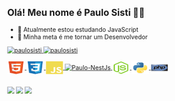 ## Olá! Meu nome é Paulo Sisti 👋🏻

- 🌱 Atualmente estou estudando JavaScript
- 🎯 Minha meta é me tornar um Desenvolvedor

 <div>
  <a href="https://github.com/paulosisti">
  <img height="150em" src="https://github-readme-stats.vercel.app/api?username=paulosisti&show_icons=true&locale=en&theme=react" alt="paulosisti"/>
  <img height="150em" src="https://github-readme-stats.vercel.app/api/top-langs?username=paulosisti&show_icons=true&locale=en&layout=compact&theme=react" alt="paulosisti""/>
</div>
<div style="display: inline_block"><br>
  <img align="center" alt="Paulo-HTML" height="30" width="40" src="https://raw.githubusercontent.com/devicons/devicon/master/icons/html5/html5-original.svg">
  <img align="center" alt="Paulo-CSS" height="30" width="40" src="https://raw.githubusercontent.com/devicons/devicon/master/icons/css3/css3-original.svg">
  <img align="center" alt="Paulo-Js" height="30" width="40" src="https://raw.githubusercontent.com/devicons/devicon/master/icons/javascript/javascript-plain.svg" style="max-width:100%;">
  <img align="center" alt="Paulo-NestJs" height="30" width="40" src="https://cdn.jsdelivr.net/gh/devicons/devicon/icons/nestjs/nestjs-plain.svg"style="max-width:100%;">   
  <img align="center" alt="Paulo-Node" height="30" width="40" src="https://raw.githubusercontent.com/devicons/devicon/master/icons/nodejs/nodejs-original.svg" style="max-width:100%;">
  <img align="center" alt="Paulo-Python" height="30" width="40" src="https://raw.githubusercontent.com/devicons/devicon/master/icons/python/python-original.svg">
  <img align="center" alt="Paulo-PHP" height="30" width="40" src="https://raw.githubusercontent.com/devicons/devicon/master/icons/php/php-original.svg">
</div>
  
  ##
 
<div> 
  <a href="https://instagram.com/paulosisti" target="_blank"><img src="https://img.shields.io/badge/Instagram-E4405F?style=for-the-badge&logo=instagram&logoColor=white" target="_blank"></a>
  <a href = "mailto:paulo.sisti2@gmail.com"><img src="https://img.shields.io/badge/Gmail-D14836?style=for-the-badge&logo=gmail&logoColor=white" target="_blank"></a>
  <a href="https://www.linkedin.com/in/paulosisti" target="_blank"><img src="https://img.shields.io/badge/LinkedIn-0077B5?style=for-the-badge&logo=linkedin&logoColor=white" target="_blank"></a>  
</div>
